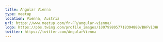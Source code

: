 ```yaml
---
title: Angular Vienna
type: meetup
location: Vienna, Austria
url: https://www.meetup.com/fr-FR/angular-vienna/
logo: https://pbs.twimg.com/profile_images/1007998057718394880/BHFVi3HW_400x400.jpg
twitter: https://twitter.com/AngularVienna
---
```

